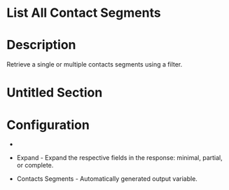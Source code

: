 ﻿# List All Contact Segments

# Description

Retrieve a single or multiple contacts segments using a filter.

# Untitled Section

# Configuration

* 







* Expand - Expand the respective fields in the response: minimal, partial, or complete.



* Contacts Segments - Automatically generated output variable.
